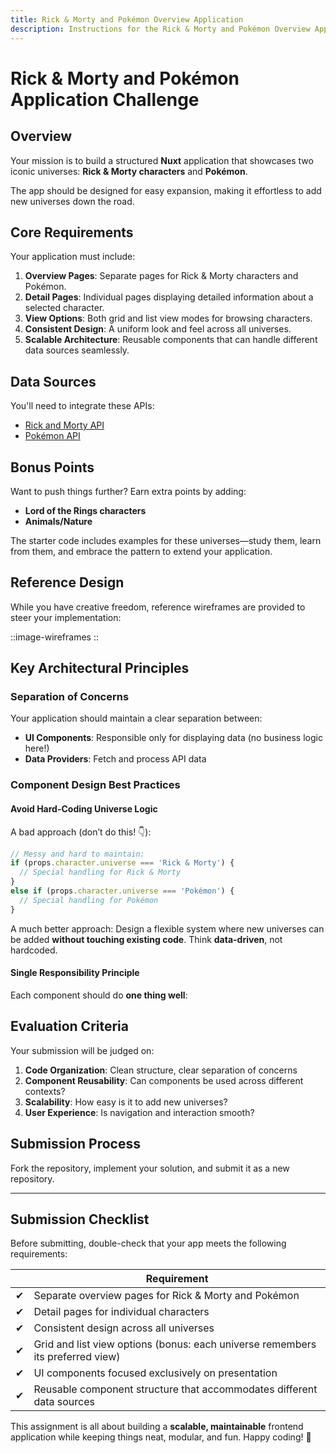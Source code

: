 ```yaml
---
title: Rick & Morty and Pokémon Overview Application
description: Instructions for the Rick & Morty and Pokémon Overview Application assignment
---
```


# Rick & Morty and Pokémon Application Challenge

## Overview

Your mission is to build a structured **Nuxt** application that showcases two iconic universes: **Rick & Morty characters** and **Pokémon**.

The app should be designed for easy expansion, making it effortless to add new universes down the road.

## Core Requirements

Your application must include:

1. **Overview Pages**: Separate pages for Rick & Morty characters and Pokémon.
2. **Detail Pages**: Individual pages displaying detailed information about a selected character.
3. **View Options**: Both grid and list view modes for browsing characters.
4. **Consistent Design**: A uniform look and feel across all universes.
5. **Scalable Architecture**: Reusable components that can handle different data sources seamlessly.

## Data Sources

You'll need to integrate these APIs:

- [Rick and Morty API](https://rickandmortyapi.com/documentation)
- [Pokémon API](https://pokeapi.co/docs/v2)

## Bonus Points

Want to push things further? Earn extra points by adding:

- **Lord of the Rings characters**
- **Animals/Nature**

The starter code includes examples for these universes—study them, learn from them, and embrace the pattern to extend your application.

## Reference Design

While you have creative freedom, reference wireframes are provided to steer your implementation:

::image-wireframes
::

## Key Architectural Principles

### Separation of Concerns

Your application should maintain a clear separation between:

- **UI Components**: Responsible only for displaying data (no business logic here!)
- **Data Providers**: Fetch and process API data

### Component Design Best Practices

#### Avoid Hard-Coding Universe Logic

A bad approach (don’t do this! 👇):

```ts
// Messy and hard to maintain:
if (props.character.universe === 'Rick & Morty') {
  // Special handling for Rick & Morty
}
else if (props.character.universe === 'Pokémon') {
  // Special handling for Pokémon
}
```

A much better approach: Design a flexible system where new universes can be added **without touching existing code**. Think **data-driven**, not hardcoded.

#### Single Responsibility Principle

Each component should do **one thing well**:

## Evaluation Criteria

Your submission will be judged on:

1. **Code Organization**: Clean structure, clear separation of concerns
2. **Component Reusability**: Can components be used across different contexts?
3. **Scalability**: How easy is it to add new universes?
4. **User Experience**: Is navigation and interaction smooth?

## Submission Process

Fork the repository, implement your solution, and submit it as a new repository.

---

## Submission Checklist

Before submitting, double-check that your app meets the following requirements:

|     | Requirement                                                                    |
| --- | ------------------------------------------------------------------------------ |
| ✔  | Separate overview pages for Rick & Morty and Pokémon                           |
| ✔  | Detail pages for individual characters                                         |
| ✔  | Consistent design across all universes                                         |
| ✔  | Grid and list view options (bonus: each universe remembers its preferred view) |
| ✔  | UI components focused exclusively on presentation                              |
| ✔  | Reusable component structure that accommodates different data sources          |

This assignment is all about building a **scalable, maintainable** frontend application while keeping things neat, modular, and fun. Happy coding! 🚀
